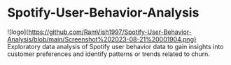 # Spotify-User-Behavior-Analysis

![logo](https://github.com/RamVish1997/Spotify-User-Behavior-Analysis/blob/main/Screenshot%202023-08-21%20001904.png}
Exploratory data analysis of Spotify user behavior data to gain insights into customer preferences and identify patterns or trends related to churn.
